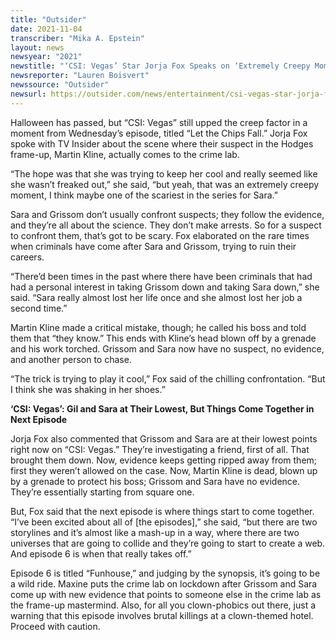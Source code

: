 ```yaml
---
title: "Outsider"
date: 2021-11-04
transcriber: "Mika A. Epstein"
layout: news
newsyear: "2021"
newstitle: "‘CSI: Vegas’ Star Jorja Fox Speaks on ‘Extremely Creepy Moment’ in Crime Lab Scene"
newsreporter: "Lauren Boisvert"
newssource: "Outsider"
newsurl: https://outsider.com/news/entertainment/csi-vegas-star-jorja-fox-speaks-extremely-creepy-moment-crime-lab-scene/
---
```


Halloween has passed, but “CSI: Vegas” still upped the creep factor in a moment from Wednesday’s episode, titled “Let the Chips Fall.” Jorja Fox spoke with TV Insider about the scene where their suspect in the Hodges frame-up, Martin Kline, actually comes to the crime lab.

“The hope was that she was trying to keep her cool and really seemed like she wasn’t freaked out,” she said, “but yeah, that was an extremely creepy moment, I think maybe one of the scariest in the series for Sara.”

Sara and Grissom don’t usually confront suspects; they follow the evidence, and they’re all about the science. They don’t make arrests. So for a suspect to confront them, that’s got to be scary. Fox elaborated on the rare times when criminals have come after Sara and Grissom, trying to ruin their careers.

“There’d been times in the past where there have been criminals that had had a personal interest in taking Grissom down and taking Sara down,” she said. “Sara really almost lost her life once and she almost lost her job a second time.”

Martin Kline made a critical mistake, though; he called his boss and told them that “they know.” This ends with Kline’s head blown off by a grenade and his work torched. Grissom and Sara now have no suspect, no evidence, and another person to chase.

“The trick is trying to play it cool,” Fox said of the chilling confrontation. “But I think she was shaking in her shoes.”

**‘CSI: Vegas’: Gil and Sara at Their Lowest, But Things Come Together in Next Episode**

Jorja Fox also commented that Grissom and Sara are at their lowest points right now on “CSI: Vegas.” They’re investigating a friend, first of all. That brought them down. Now, evidence keeps getting ripped away from them; first they weren’t allowed on the case. Now, Martin Kline is dead, blown up by a grenade to protect his boss; Grissom and Sara have no evidence. They’re essentially starting from square one.

But, Fox said that the next episode is where things start to come together. “I’ve been excited about all of [the episodes],” she said, “but there are two storylines and it’s almost like a mash-up in a way, where there are two universes that are going to collide and they’re going to start to create a web. And episode 6 is when that really takes off.”

Episode 6 is titled “Funhouse,” and judging by the synopsis, it’s going to be a wild ride. Maxine puts the crime lab on lockdown after Grissom and Sara come up with new evidence that points to someone else in the crime lab as the frame-up mastermind. Also, for all you clown-phobics out there, just a warning that this episode involves brutal killings at a clown-themed hotel. Proceed with caution.
